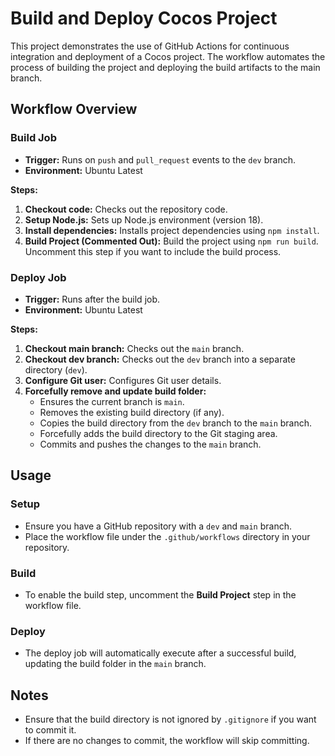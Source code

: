 # Build and Deploy Cocos Project

This project demonstrates the use of GitHub Actions for continuous integration and deployment of a Cocos project. The workflow automates the process of building the project and deploying the build artifacts to the main branch.

## Workflow Overview

### Build Job
- **Trigger:** Runs on `push` and `pull_request` events to the `dev` branch.
- **Environment:** Ubuntu Latest

**Steps:**
1. **Checkout code:** Checks out the repository code.
2. **Setup Node.js:** Sets up Node.js environment (version 18).
3. **Install dependencies:** Installs project dependencies using `npm install`.
4. **Build Project (Commented Out):** Build the project using `npm run build`. Uncomment this step if you want to include the build process.

### Deploy Job
- **Trigger:** Runs after the build job.
- **Environment:** Ubuntu Latest

**Steps:**
1. **Checkout main branch:** Checks out the `main` branch.
2. **Checkout dev branch:** Checks out the `dev` branch into a separate directory (`dev`).
3. **Configure Git user:** Configures Git user details.
4. **Forcefully remove and update build folder:**
   - Ensures the current branch is `main`.
   - Removes the existing build directory (if any).
   - Copies the build directory from the `dev` branch to the `main` branch.
   - Forcefully adds the build directory to the Git staging area.
   - Commits and pushes the changes to the `main` branch.

## Usage

### Setup
- Ensure you have a GitHub repository with a `dev` and `main` branch.
- Place the workflow file under the `.github/workflows` directory in your repository.

### Build
- To enable the build step, uncomment the **Build Project** step in the workflow file.

### Deploy
- The deploy job will automatically execute after a successful build, updating the build folder in the `main` branch.

## Notes
- Ensure that the build directory is not ignored by `.gitignore` if you want to commit it.
- If there are no changes to commit, the workflow will skip committing.
